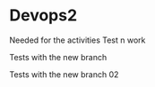 # Devops2
Needed for the activities 
 Test n work
 
 Tests with the new branch 
 
 Tests with the new branch 02